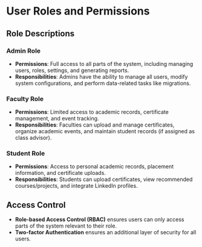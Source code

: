 # User Roles and Permissions

## Role Descriptions

### Admin Role
- **Permissions**: Full access to all parts of the system, including managing users, roles, settings, and generating reports.
- **Responsibilities**: Admins have the ability to manage all users, modify system configurations, and perform data-related tasks like migrations.

### Faculty Role
- **Permissions**: Limited access to academic records, certificate management, and event tracking.
- **Responsibilities**: Faculties can upload and manage certificates, organize academic events, and maintain student records (if assigned as class advisor).

### Student Role
- **Permissions**: Access to personal academic records, placement information, and certificate uploads.
- **Responsibilities**: Students can upload certificates, view recommended courses/projects, and integrate LinkedIn profiles.

## Access Control
- **Role-based Access Control (RBAC)** ensures users can only access parts of the system relevant to their role.
- **Two-factor Authentication** ensures an additional layer of security for all users.

